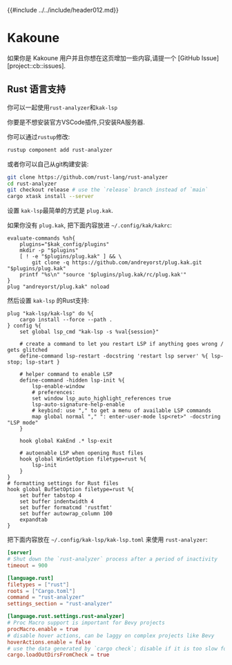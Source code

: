 {{#include ../../include/header012.md}}

# Kakoune

如果你是 Kakoune 用户并且你想在这页增加一些内容,请提一个 [GitHub Issue][project::cb::issues].

## Rust 语言支持

你可以一起使用`rust-analyzer`和`kak-lsp`

你要是不想安装官方VSCode插件,只安装RA服务器.

你可以通过`rustup`修改:

```sh
rustup component add rust-analyzer
```

或者你可以自己从git构建安装:

```sh
git clone https://github.com/rust-lang/rust-analyzer
cd rust-analyzer
git checkout release # use the `release` branch instead of `main`
cargo xtask install --server
```

设置 `kak-lsp`最简单的方式是 `plug.kak`.

如果你没有 `plug.kak`, 把下面内容放进 `~/.config/kak/kakrc`:

```kak
evaluate-commands %sh{
    plugins="$kak_config/plugins"
    mkdir -p "$plugins"
    [ ! -e "$plugins/plug.kak" ] && \
        git clone -q https://github.com/andreyorst/plug.kak.git "$plugins/plug.kak"
    printf "%s\n" "source '$plugins/plug.kak/rc/plug.kak'"
}
plug "andreyorst/plug.kak" noload
```

然后设置 `kak-lsp` 的Rust支持:

```kak
plug "kak-lsp/kak-lsp" do %{
    cargo install --force --path .
} config %{
    set global lsp_cmd "kak-lsp -s %val{session}"

    # create a command to let you restart LSP if anything goes wrong / gets glitched
    define-command lsp-restart -docstring 'restart lsp server' %{ lsp-stop; lsp-start }

    # helper command to enable LSP
    define-command -hidden lsp-init %{
        lsp-enable-window
        # preferences:
        set window lsp_auto_highlight_references true
        lsp-auto-signature-help-enable
        # keybind: use "," to get a menu of available LSP commands
        map global normal "," ": enter-user-mode lsp<ret>" -docstring "LSP mode"
    }

    hook global KakEnd .* lsp-exit

    # autoenable LSP when opening Rust files
    hook global WinSetOption filetype=rust %{
        lsp-init
    }
}
# formatting settings for Rust files
hook global BufSetOption filetype=rust %{
    set buffer tabstop 4
    set buffer indentwidth 4
    set buffer formatcmd 'rustfmt'
    set buffer autowrap_column 100
    expandtab
}
```

把下面内容放在 `~/.config/kak-lsp/kak-lsp.toml` 来使用 `rust-analyzer`:

```toml
[server]
# Shut down the `rust-analyzer` process after a period of inactivity
timeout = 900

[language.rust]
filetypes = ["rust"]
roots = ["Cargo.toml"]
command = "rust-analyzer"
settings_section = "rust-analyzer"

[language.rust.settings.rust-analyzer]
# Proc Macro support is important for Bevy projects
procMacro.enable = true
# disable hover actions, can be laggy on complex projects like Bevy
hoverActions.enable = false
# use the data generated by `cargo check`; disable if it is too slow for you
cargo.loadOutDirsFromCheck = true
```

